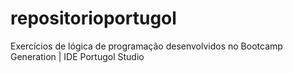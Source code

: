 # repositorioportugol
Exercícios de lógica de programação desenvolvidos no Bootcamp Generation
| IDE Portugol Studio
